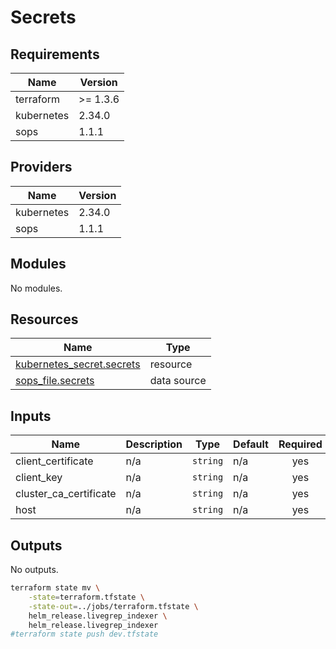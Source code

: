 # Secrets


<!-- BEGIN_TF_DOCS -->
## Requirements

| Name | Version |
|------|---------|
| terraform | >= 1.3.6 |
| kubernetes | 2.34.0 |
| sops | 1.1.1 |

## Providers

| Name | Version |
|------|---------|
| kubernetes | 2.34.0 |
| sops | 1.1.1 |

## Modules

No modules.

## Resources

| Name | Type |
|------|------|
| [kubernetes_secret.secrets](https://registry.terraform.io/providers/hashicorp/kubernetes/2.34.0/docs/resources/secret) | resource |
| [sops_file.secrets](https://registry.terraform.io/providers/carlpett/sops/1.1.1/docs/data-sources/file) | data source |

## Inputs

| Name | Description | Type | Default | Required |
|------|-------------|------|---------|:--------:|
| client\_certificate | n/a | `string` | n/a | yes |
| client\_key | n/a | `string` | n/a | yes |
| cluster\_ca\_certificate | n/a | `string` | n/a | yes |
| host | n/a | `string` | n/a | yes |

## Outputs

No outputs.
<!-- END_TF_DOCS -->


```bash
terraform state mv \
    -state=terraform.tfstate \
    -state-out=../jobs/terraform.tfstate \
    helm_release.livegrep_indexer \
    helm_release.livegrep_indexer
#terraform state push dev.tfstate
```
